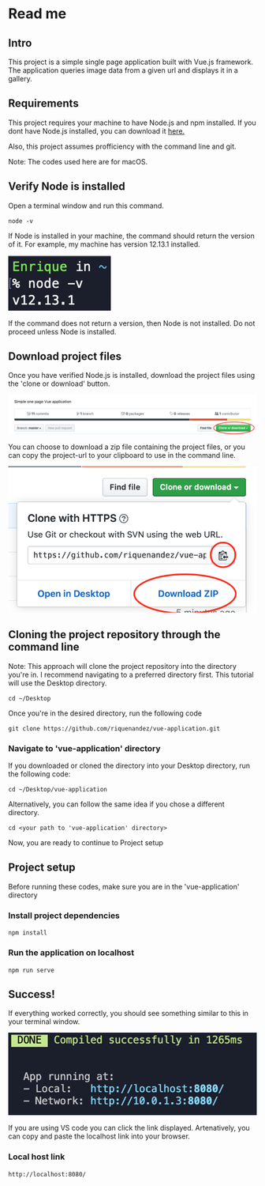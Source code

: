 # Read me

## Intro

This project is a simple single page application built with Vue.js framework. The application queries image data from a given url and displays it in a gallery.

## Requirements

This project requires your machine to have Node.js and npm installed.
If you dont have Node.js installed, you can download it [here.](https://nodejs.org/en/ "Node Download")

Also, this project assumes profficiency with the command line and git.

Note: The codes used here are for macOS.

## Verify Node is installed

Open a terminal window and run this command.

```
node -v
```

If Node is installed in your machine, the command should return the version of it. For example, my machine has version 12.13.1 installed.

![](src/assets/nodeVersion.png)

If the command does not return a version, then Node is not installed. Do not proceed unless Node is installed.

## Download project files

Once you have verified Node.js is installed, download the project files using the 'clone or download' button.

![](src/assets/cloneButton.png)

You can choose to download a zip file containing the project files, or you can copy the project-url to your clipboard to use in the command line.

![](src/assets/cloneDownload.png)

## Cloning the project repository through the command line

Note: This approach will clone the project repository into the directory you're in. I recommend navigating to a preferred directory first. This tutorial will use the Desktop directory.

```
cd ~/Desktop
```

Once you're in the desired directory, run the following code

```
git clone https://github.com/riquenandez/vue-application.git
```

### Navigate to 'vue-application' directory

If you downloaded or cloned the directory into your Desktop directory, run the following code:

```
cd ~/Desktop/vue-application
```

Alternatively, you can follow the same idea if you chose a different directory.

```
cd <your path to 'vue-application' directory>
```

Now, you are ready to continue to Project setup

## Project setup

Before running these codes, make sure you are in the 'vue-application' directory

### Install project dependencies

```
npm install
```

### Run the application on localhost

```
npm run serve
```

## Success!

If everything worked correctly, you should see something similar to this in your terminal window.

![](src/assets/success.png)

If you are using VS code you can click the link displayed. Artenatively, you can copy and paste the localhost link into your browser.

### Local host link

```
http://localhost:8080/
```
